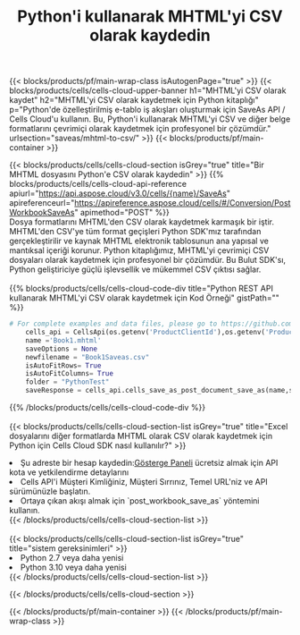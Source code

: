 ﻿---
title:  Python'i kullanarak MHTML'yi CSV olarak kaydedin
description:  MHTML formatındaki dosyayı CSV formatındaki dosya olarak kaydetmek için Python için Aspose.Cells Cloud SDK'yı kullanma.
---
{{< blocks/products/pf/main-wrap-class isAutogenPage="true" >}}
{{< blocks/products/cells/cells-cloud-upper-banner h1="MHTML\'yi CSV olarak kaydet" h2="MHTML\'yi CSV olarak kaydetmek için Python kitaplığı" p="Python\'de özelleştirilmiş e-tablo iş akışları oluşturmak için SaveAs API / Cells Cloud\'u kullanın. Bu, Python\'i kullanarak MHTML\'yi CSV ve diğer belge formatlarını çevrimiçi olarak kaydetmek için profesyonel bir çözümdür." urlsection="saveas/mhtml-to-csv/" >}}
{{< blocks/products/pf/main-container >}}

{{< blocks/products/cells/cells-cloud-section isGrey="true" title="Bir MHTML dosyasını Python\'e CSV olarak kaydedin" >}}
{{% blocks/products/cells/cells-cloud-api-reference apiurl="https://api.aspose.cloud/v3.0/cells/{name}/SaveAs" apireferenceurl="https://apireference.aspose.cloud/cells/#/Conversion/PostWorkbookSaveAs" apimethod="POST" %}}
<br/>
Dosya formatlarını MHTML'den CSV olarak kaydetmek karmaşık bir iştir. MHTML'den CSV'ye tüm format geçişleri Python SDK'mız tarafından gerçekleştirilir ve kaynak MHTML elektronik tablosunun ana yapısal ve mantıksal içeriği korunur. Python kitaplığımız, MHTML'yi çevrimiçi CSV dosyaları olarak kaydetmek için profesyonel bir çözümdür. Bu Bulut SDK'sı, Python geliştiriciye güçlü işlevsellik ve mükemmel CSV çıktısı sağlar.
<br/>
<br/>
{{% blocks/products/cells/cells-cloud-code-div title="Python REST API kullanarak MHTML\'yi CSV olarak kaydetmek için Kod Örneği" gistPath="" %}}
  
```python
# For complete examples and data files, please go to https://github.com/aspose-cells-cloud/aspose-cells-cloud-python/
    cells_api = CellsApi(os.getenv('ProductClientId'),os.getenv('ProductClientSecret'))
    name ='Book1.mhtml'    
    saveOptions = None
    newfilename = "Book1Saveas.csv"
    isAutoFitRows= True
    isAutoFitColumns= True
    folder = "PythonTest"
    saveResponse = cells_api.cells_save_as_post_document_save_as(name,save_options=saveOptions, newfilename=(folder +'/' + newfilename),folder=folder)
```
  
{{% /blocks/products/cells/cells-cloud-code-div %}}
<br/>
<br/>
{{< blocks/products/cells/cells-cloud-section-list isGrey="true" title="Excel dosyalarını diğer formatlarda MHTML olarak CSV olarak kaydetmek için Python için Cells Cloud SDK nasıl kullanılır?" >}}
<li> Şu adreste bir hesap kaydedin:<a href="https://dashboard.aspose.cloud/">Gösterge Paneli</a> ücretsiz almak için API kota ve yetkilendirme detaylarını</li>
<li>Cells API'i Müşteri Kimliğiniz, Müşteri Sırrınız, Temel URL'niz ve API sürümünüzle başlatın.</li>
<li>Ortaya çıkan akışı almak için `post_workbook_save_as` yöntemini kullanın.</li>
{{< /blocks/products/cells/cells-cloud-section-list >}}
<br/>
<br/>
{{< blocks/products/cells/cells-cloud-section-list isGrey="true" title="sistem gereksinimleri" >}}
<li>Python 2.7 veya daha yenisi</li>
<li>Python 3.10 veya daha yenisi</li>
{{< /blocks/products/cells/cells-cloud-section-list >}}

{{< /blocks/products/cells/cells-cloud-section >}}

{{< /blocks/products/pf/main-container >}}
{{< /blocks/products/pf/main-wrap-class >}}
